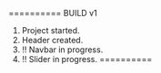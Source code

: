 ==========
BUILD v1

1. Project started.
2. Header created.
3. !! Navbar in progress.
4. !! Slider in progress.
==========